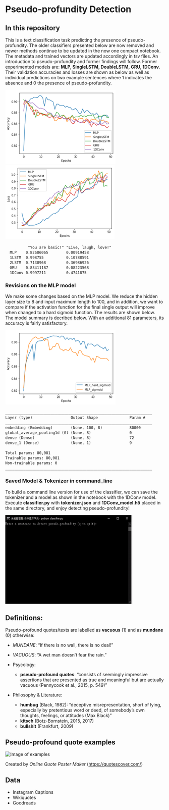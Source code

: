 # Pseudo-profundity Detection

## In this repository

This is a text classification task predicting the presence of pseudo-profundity. The older classifiers presented below are now removed and newer methods continue to be updated in the now one compact notebook. The metadata and trained vectors are updated accordingly in tsv files. An introduction to pseudo-profundity and former findings will follow. Former experimented models are: **MLP, SingleLSTM, DoubleLSTM, GRU, 1DConv**. Their validation accuracies and losses are shown as below as well as individual predictions on two example sentences where 1 indicates the absence and 0 the presence of pseudo-profundity. 

<img src="./figures/accuracy.png" width="350" height="235"><img src="./figures/loss.png" width="346" height="235">

              "You are basic!" "Live, laugh, love!"
      MLP    0.82606065        0.00919458
      1LSTM  0.998755          0.10788591
      2LSTM  0.7130968         0.36986926
      GRU    0.83411187        0.08223568
      1DConv 0.9997211         0.4741875
      
### Revisions on the MLP model

We make some changes based on the MLP model. We reduce the hidden layer size to 8 and input maximum length to 100, and in addition, we want to compare if the activation function for the final single output will improve when changed to a hard sigmoid function. The results are shown below. The model summary is decribed below. With an additional 81 parameters, its accuracy is fairly satisfactory.

<img src="./figures/activation.png" width="350" height="235">

    _________________________________________________________________
    Layer (type)                 Output Shape              Param #  
    _________________________________________________________________
    embedding (Embedding)        (None, 100, 8)            80000    
    global_average_pooling1d (Gl (None, 8)                 0        
    dense (Dense)                (None, 8)                 72       
    dense_1 (Dense)              (None, 1)                 9        

    Total params: 80,081
    Trainable params: 80,081
    Non-trainable params: 0
    _________________________________________________________________

### Saved Model & Tokenizer in command_line
To build a command line version for use of the classifier, we can save the tokenizer and a model as shown in the notebook with the 1DConv model. Execute **classifier.py** with **tokenizer.json** and **1DConv_model.h5** placed in the same directory, and enjoy detecting pseudo-profundity!

<img src="./figures/demo.gif" width="400" height="281">

## Definitions:
Pseudo-profound quotes/texts are labelled as **vacuous** (1) and as **mundane** (0) otherwise:

  - *MUNDANE*: “If there is no wall, there is no deal!”
  - *VACUOUS*: “A wet man doesn’t fear the rain.”

- Psycology:  
  - **pseudo-profound quotes**:
  “consists of seemingly impressive assertions that are presented as true and meaningful but
  are actually vacuous (Pennycook et al., 2015, p. 549)”
- Philosophy & Literature:
  - **humbug** (Black, 1982):
  “deceptive misrepresentation, short of lying, especially by pretentious
  word or deed, of somebody’s own thoughts, feelings, or attitudes (Max Black)”
  - **kitsch** (Botz-Bornstein, 2015, 2017)
  - **bullshit** (Frankfurt, 2009)
  
## Pseudo-profound quote examples

![Image of examples](https://raw.githubusercontent.com/jerrychihchun/pseudo-profunidity/master/figures/quotes.png)

Created by *Online Quote Poster Maker* (https://quotescover.com/) 
  
## Data

- Instagram Captions
- Wikiquotes
- Goodreads
